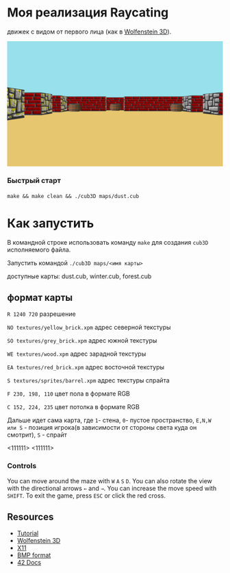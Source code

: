 # Моя реализация Raycating
движек с видом от первого лица
(как в [Wolfenstein 3D](https://fr.wikipedia.org/wiki/Wolfenstein_3D)).

<img align="center" src="./screenshot.bmp" alt="Screenshot of the game" />

### Быстрый старт

``make && make clean && ./cub3D maps/dust.cub``

# Как запустить
В командной строке использовать команду ``make`` для создания ``cub3D`` исполняемого файла.

Запустить командой ``./cub3D maps/<имя карты> ``

доступные карты: dust.cub, winter.cub, forest.cub

## формат карты
``R 1240 720``                    разрешение

``NO textures/yellow_brick.xpm``  адрес северной текстуры

``SO textures/grey_brick.xpm``    адрес южной текстуры

``WE textures/wood.xpm``          адрес зарадной текстуры

``EA textures/red_brick.xpm``     адрес восточной текстуры

``S textures/sprites/barrel.xpm`` адрес текстуры спрайта

``F 230, 198, 110``               цвет пола в формате RGB

``C 152, 224, 235``               цвет потолка в формате RGB

Дальше идет сама карта, где ``1``- стена, ``0``- пустое пространство, ``E,N,W или S`` - позиция игрока(в зависимости от стороны света куда он смотрит), ``S`` - спрайт

<111111\>
<111111\>
### Controls

You can move around the maze with ``W`` ``A`` ``S`` ``D``.
You can also rotate the view with the directional arrows ``←`` and ``→``.
You can increase the move speed with ``SHIFT``.
To exit the game, press ``ESC`` or click the red cross.

## Resources

* [Tutorial](https://lodev.org/cgtutor/raycasting.html)
* [Wolfenstein 3D](http://users.atw.hu/wolf3d/)
* [X11](https://github.com/qst0/ft_libgfx)
* [BMP format](https://web.archive.org/web/20080912171714/http://www.fortunecity.com/skyscraper/windows/364/bmpffrmt.html)
* [42 Docs](https://harm-smits.github.io/42docs/)
